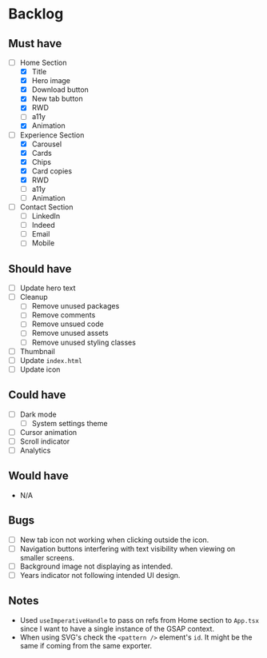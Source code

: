 # Backlog

## Must have

- [ ] Home Section
  - [x] Title
  - [x] Hero image
  - [x] Download button
  - [x] New tab button
  - [x] RWD
  - [ ] a11y
  - [x] Animation
- [ ] Experience Section
  - [x] Carousel
  - [x] Cards
  - [x] Chips
  - [x] Card copies
  - [x] RWD
  - [ ] a11y
  - [ ] Animation
- [ ] Contact Section
  - [ ] LinkedIn
  - [ ] Indeed
  - [ ] Email
  - [ ] Mobile

## Should have

- [ ] Update hero text
- [ ] Cleanup
  - [ ] Remove unused packages
  - [ ] Remove comments
  - [ ] Remove unsued code
  - [ ] Remove unused assets
  - [ ] Remove unused styling classes
- [ ] Thumbnail
- [ ] Update `index.html`
- [ ] Update icon

## Could have

- [ ] Dark mode
  - [ ] System settings theme
- [ ] Cursor animation
- [ ] Scroll indicator
- [ ] Analytics

## Would have

- N/A

## Bugs

- [ ] New tab icon not working when clicking outside the icon.
- [ ] Navigation buttons interfering with text visibility when viewing on smaller screens.
- [ ] Background image not displaying as intended.
- [ ] Years indicator not following intended UI design.

## Notes

- Used `useImperativeHandle` to pass on refs from Home section to `App.tsx` since I want to have a single instance of the GSAP context.
- When using SVG's check the `<pattern />` element's `id`. It might be the same if coming from the same exporter.
